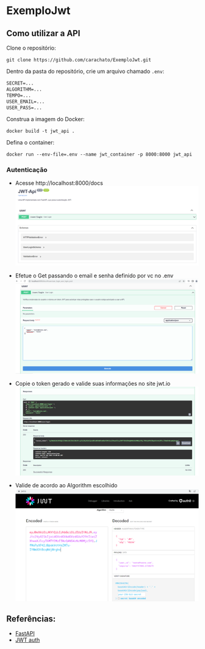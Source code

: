 # ExemploJwt

## Como utilizar a API
Clone o repositório:   
```
git clone https://github.com/carachato/ExemploJwt.git
```

Dentro da pasta do repositório, crie um arquivo chamado `.env`:
```
SECRET=...
ALGORITHM=...
TEMPO=...
USER_EMAIL=...
USER_PASS=...
```

Construa a imagem do Docker:
```
docker build -t jwt_api .
```

Defina o container:
```
docker run --env-file=.env --name jwt_container -p 8000:8000 jwt_api
```

### Autenticação

- Acesse http://localhost:8000/docs  
![](evidencias/docs.png)

- Efetue o Get passando o email e senha definido por vc no .env
![](evidencias/Post.PNG)

- Copie o token gerado e valide suas informações no site jwt.io
![](evidencias/Retorno.PNG)

- Valide de acordo ao Algorithm escolhido
![](evidencias/Jwt.PNG)

## Referências:
- [FastAPI](https://fastapi.tiangolo.com/)
- [JWT auth](https://testdriven.io/blog/fastapi-jwt-auth/)


